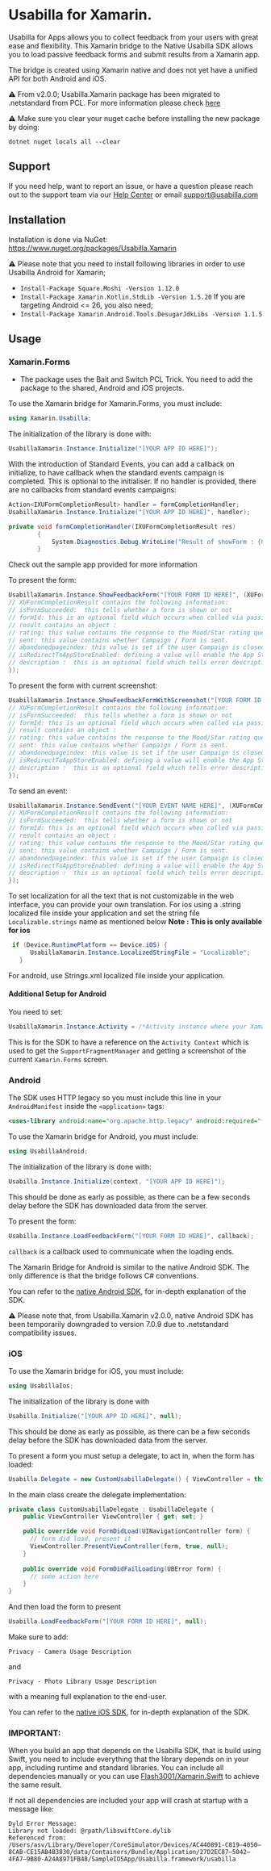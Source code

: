 # Usabilla for Xamarin.

Usabilla for Apps allows you to collect feedback from your users with great ease and flexibility.
This Xamarin bridge to the Native Usabilla SDK allows you to load passive feedback forms and submit results from a Xamarin app.

The bridge is created using Xamarin native and does not yet have a unified API for both Android and iOS.

⚠️ From v2.0.0; Usabilla.Xamarin package has been migrated to .netstandard from PCL.
For more information please check [here](https://docs.microsoft.com/en-us/dotnet/standard/net-standard)

⚠️ Make sure you clear your nuget cache before installing the new package by doing: 
```
dotnet nuget locals all --clear
```

## Support

If you need help, want to report an issue, or have a question please reach out to the support team via our [Help Center](https://help.surveymonkey.com/en/contact/#getfeedback) or email [support@usabilla.com](mailto:support@usabilla.com)

## Installation

Installation is done via NuGet: <https://www.nuget.org/packages/Usabilla.Xamarin>

⚠️ Please note that you need to install following libraries in order to use Usabilla Android for Xamarin;
- `Install-Package Square.Moshi -Version 1.12.0` 
- `Install-Package Xamarin.Kotlin.StdLib -Version 1.5.20` 
If you are targeting Android <= 26, you also need;
- `Install-Package Xamarin.Android.Tools.DesugarJdkLibs -Version 1.1.5`


## Usage

### Xamarin.Forms
- The package uses the Bait and Switch PCL Trick. You need to add the package to the shared, Android and iOS projects.

To use the Xamarin bridge for Xamarin.Forms, you must include:
```C#
using Xamarin.Usabilla;
```

The initialization of the library is done with:
```C#
UsabillaXamarin.Instance.Initialize("[YOUR APP ID HERE]");
```

With the introduction of Standard Events, you can add a callback on initialize, to have callback when the standard events campaign is completed.
This is optional to the initialiser. If no handler is provided, there are no callbacks from standard events  campaigns:

```c#
Action<IXUFormCompletionResult> handler = formCompletionHandler;
UsabillaXamarin.Instance.Initialize("[YOUR APP ID HERE]", handler);

private void formCompletionHandler(IXUFormCompletionResult res)
        {
            System.Diagnostics.Debug.WriteLine("Result of showForm : {0}", res.isFormSucceeded);
        }

```
Check out the sample app provided for more information

To present the form:
```C#
UsabillaXamarin.Instance.ShowFeedbackForm("[YOUR FORM ID HERE]", (XUFormCompletionResult) => {
// XUFormCompletionResult contains the following information: 
// isFormSucceeded:  this tells whether a form is shown or not
// formId: this is an optional field which occurs when called via passive forms
// result contains an object :
// rating: this value contains the response to the Mood/Star rating question. 
// sent: this value contains whether Campaign / Form is sent.
// abandonedpageindex: this value is set if the user Campaign is closed before submission. 
// isRedirectToAppStoreEnabled: defining a value will enable the App Store Rating prompt.
// description :  this is an optional field which tells error description
});
```

To present the form with current screenshot:
```C#
UsabillaXamarin.Instance.ShowFeedbackFormWithScreenshot("[YOUR FORM ID HERE]", (XUFormCompletionResult) => {
// XUFormCompletionResult contains the following information: 
// isFormSucceeded:  this tells whether a form is shown or not
// formId: this is an optional field which occurs when called via passive forms
// result contains an object :
// rating: this value contains the response to the Mood/Star rating question. 
// sent: this value contains whether Campaign / Form is sent.
// abandonedpageindex: this value is set if the user Campaign is closed before submission. 
// isRedirectToAppStoreEnabled: defining a value will enable the App Store Rating prompt.
// description :  this is an optional field which tells error description
});
```

To send an event:
```C#
UsabillaXamarin.Instance.SendEvent("[YOUR EVENT NAME HERE]", (XUFormCompletionResult) => {
// XUFormCompletionResult contains the following information: 
// isFormSucceeded:  this tells whether a form is shown or not
// formId: this is an optional field which occurs when called via passive forms
// result contains an object :
// rating: this value contains the response to the Mood/Star rating question. 
// sent: this value contains whether Campaign / Form is sent.
// abandonedpageindex: this value is set if the user Campaign is closed before submission. 
// isRedirectToAppStoreEnabled: defining a value will enable the App Store Rating prompt.
// description :  this is an optional field which tells error description
});
```
To set localization for all the text that is not customizable in the web interface, you can provide your own translation.
For ios  using a .string localized file inside your application and set the string file `Localizable.strings` name as mentioned below 
**Note : This is only available for ios**
```C#
 if (Device.RuntimePlatform == Device.iOS) { 
      UsabillaXamarin.Instance.LocalizedStringFile = "Localizable"; 
   }
```
For android, use Strings.xml localized file inside your application.

#### Additional Setup for Android
You need to set:
```C#
UsabillaXamarin.Instance.Activity = /*Activity instance where your Xamarin.Forms is initialized*/;
```
This is for the SDK to have a reference on the `Activity Context` which is used to get the `SupportFragmentManager` and getting a screenshot of the current `Xamarin.Forms` screen.

### Android
The SDK uses HTTP legacy so you must include this line in your `AndroidManifest` inside the `<application>` tags:
```xml
<uses-library android:name="org.apache.http.legacy" android:required="false" />
```

To use the Xamarin bridge for Android, you must include:
```C#
using UsabillaAndroid;
```

The initialization of the library is done with:
```C#
Usabilla.Instance.Initialize(context, "[YOUR APP ID HERE]");
```
This should be done as early as possible, as there can be a few seconds delay before the SDK has downloaded data from the server.

To present the form:
```C#
Usabilla.Instance.LoadFeedbackForm("[YOUR FORM ID HERE]", callback);
```
`callback` is a callback used to communicate when the loading ends.

The Xamarin Bridge for Android is similar to the native Android SDK. The only difference is that the bridge follows C# conventions.

You can refer to the [native Android SDK](https://github.com/usabilla/usabilla-u4a-android-sdk), for in-depth explanation of the SDK.

⚠️ Please note that, from Usabilla.Xamarin v2.0.0, native Android SDK has been temporarily downgraded to version 7.0.9 due to .netstandard compatibility issues.


### iOS

To use the Xamarin bridge for iOS, you must include:
```C#
using UsabillaIos;
```

The initialization of the library is done with
```C#
Usabilla.Initialize("[YOUR APP ID HERE]", null);
```
This should be done as early as possible, as there can be a few seconds delay before the SDK has downloaded data from the server.

To present a form you must setup a delegate, to act in, when the form has loaded:
```C#
Usabilla.Delegate = new CustomUsabillaDelegate() { ViewController = this };
```

In the main class create the delegate implementation:

```C#
private class CustomUsabillaDelegate : UsabillaDelegate {
	public ViewController ViewController { get; set; }

    public override void FormDidLoad(UINavigationController form) {
      // form did load, present it
      ViewController.PresentViewController(form, true, null);
    }
    
    public override void FormDidFailLoading(UBError form) {
      // some action here
    }
}
```
And then load the form to present
```C#
Usabilla.LoadFeedbackForm("[YOUR FORM ID HERE]", null);
```

Make sure to add:
```
Privacy - Camera Usage Description  
```
and
```
Privacy - Photo Library Usage Description
```
with a meaning full explanation to the end-user.


You can refer to the [native iOS SDK](https://github.com/usabilla/usabilla-u4a-ios-swift-sdk), for in-depth explanation of the SDK.

### IMPORTANT:

When you build an app that depends on the Usabilla SDK, that is build using Swift, you need to include everything that the library depends on in your app, including runtime and standard libraries. You can include all dependencies manually or you can use [Flash3001/Xamarin.Swift](https://github.com/Flash3001/Xamarin.Swift) to achieve the same result.

If not all dependencies are included your app will crash at startup with a message like:

    Dyld Error Message:
    Library not loaded: @rpath/libswiftCore.dylib
    Referenced from: /Users/asv/Library/Developer/CoreSimulator/Devices/AC440891-C819–4050–8CAB-CE15AB4B3830/data/Containers/Bundle/Application/27D2EC87–5042–4FA7–9B80-A24A8971FB48/SampleIOSApp/Usabilla.framework/usabilla
